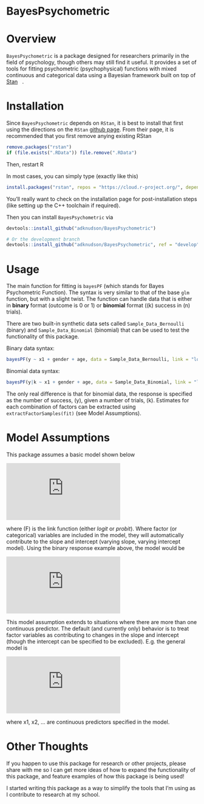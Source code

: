 
# BayesPsychometric

# Overview

`BayesPsychometric` is a package designed for researchers primarily in
the field of psychology, though others may still find it useful. It
provides a set of tools for fitting psychometric (psychophysical)
functions with mixed continuous and categorical data using a Bayesian
framework built on top of
<a href='https://mc-stan.org/'>Stan<img src='https://github.com/stan-dev/logos/blob/master/logo_tm.png?raw=true' target='_blank' height="12" /></a>.

# Installation

Since `BayesPsychometric` depends on `RStan`, it is best to install that
first using the directions on the `RStan` [github
page](https://github.com/stan-dev/rstan/wiki/RStan-Getting-Started).
From their page, it is recommended that you first remove anying existing
RStan

``` r
remove.packages("rstan")
if (file.exists(".RData")) file.remove(".RData")
```

Then, restart R

In most cases, you can simply type (exactly like this)

``` r
install.packages("rstan", repos = "https://cloud.r-project.org/", dependencies = TRUE)
```

You’ll really want to check on the installation page for
post-installation steps (like setting up the C++ toolchain if required).

Then you can install `BayesPsychometric` via

``` r
devtools::install_github("adknudson/BayesPsychometric")

# Or the development branch
devtools::install_github("adknudson/BayesPsychometric", ref = "develop")
```

# Usage

The main function for fitting is `bayesPF` (which stands for Bayes
Psychometric Function). The syntax is very similar to that of the base
`glm` function, but with a slight twist. The function can handle data
that is either in **binary** format (outcome is 0 or 1) or **binomial**
format (\(k\) success in \(n\) trials).

There are two built-in synthetic data sets called
`Sample_Data_Bernoulli` (binary) and `Sample_Data_Binomial` (binomial)
that can be used to test the functionality of this package.

Binary data syntax:

``` r
bayesPF(y ~ x1 + gender + age, data = Sample_Data_Bernoulli, link = "logit")
```

Binomial data syntax:

``` r
bayesPF(y|k ~ x1 + gender + age, data = Sample_Data_Binomial, link = "logit")
```

The only real difference is that for binomial data, the response is
specified as the number of success, \(y\), given a number of trials,
\(k\). Estimates for each combination of factors can be extracted using
`extractFactorSamples(fit)` (see Model Assumptions).

# Model Assumptions

This package assumes a basic model shown below

![Equation](https://latex.codecogs.com/gif.latex?%5Cbegin%7Balign*%7D%20F%28%5Cpi%29%20%26%3D%20%5Calpha%20+%20%5Cbeta%20%5Ctimes%20x%20%5C%5C%20y%20%26%5Csim%20%5Ctext%7BBinomial%7D%28k%2C%20%5Cpi%29%20%5Cend%7Balign*%7D)

where \(F\) is the link function (either *logit* or *probit*). Where
factor (or categorical) variables are included in the model, they will
automatically contribute to the slope and intercept (varying slope,
varying intercept model). Using the binary response example above, the
model would be

<!-- $$ -->

<!-- \begin{align*} -->

<!-- F(\pi) &= \alpha + \alpha_i^{gender} + \alpha_j^{age} + \left(\beta + \beta_i^{gender} + \beta_j^{age}\right) \times x_1 \\ -->

<!-- y &\sim \text{Bernoulli}(\pi) -->

<!-- \end{align*} -->

<!-- $$ -->

![Equation
2](https://latex.codecogs.com/png.latex?%5Cbegin%7Balign*%7D%20F%28%5Cpi%29%20%26%3D%20%5Calpha%20+%20%5Calpha_i%5E%7Bgender%7D%20+%20%5Calpha_j%5E%7Bage%7D%20+%20%5Cleft%28%5Cbeta%20+%20%5Cbeta_i%5E%7Bgender%7D%20+%20%5Cbeta_j%5E%7Bage%7D%5Cright%29%20%5Ctimes%20x_1%20%5C%5C%20y%20%26%5Csim%20%5Ctext%7BBernoulli%7D%28%5Cpi%29%20%5Cend%7Balign*%7D)

This model assumption extends to situations where there are more than
one continuous predictor. The default (and currently only) behavior is
to treat factor variables as contributing to changes in the slope and
intercept (though the intercept can be specified to be excluded). E.g.
the general model is

![General
Equation](https://latex.codecogs.com/png.latex?%5Cbegin%7Balign*%7D%20F%28%5Cpi%29%20%26%3D%20%5Calpha%20+%20%5Calpha_i%5E%7Bgender%7D%20+%20%5Calpha_j%5E%7Bage%7D%20+%20%5Cleft%28%5Cbeta%20+%20%5Cbeta_i%5E%7Bgender%7D%20+%20%5Cbeta_j%5E%7Bage%7D%5Cright%29%20%5Ctimes%20x_1%20+%20%5Cleft%28%5Cgamma%20+%20%5Cgamma_i%5E%7Bgender%7D%20+%20%5Cgamma_j%5E%7Bage%7D%5Cright%29%20%5Ctimes%20x_2%20+%20%5Cldots%20%5C%5C%20y%20%26%5Csim%20%5Ctext%7BBernoulli%7D%28%5Cpi%29%20%5Cend%7Balign*%7D)

<!-- $$ -->

<!-- \begin{align*} -->

<!-- F(\pi) &= \alpha + \alpha_i^{gender} + \alpha_j^{age} + \left(\beta + \beta_i^{gender} + \beta_j^{age}\right) \times x_1 + \left(\beta + \beta_i^{gender} + \beta_j^{age}\right) \times x_2 + \ldots \\ -->

<!-- y &\sim \text{Bernoulli}(\pi) -->

<!-- \end{align*} -->

<!-- $$ -->

where x1, x2, … are continuous predictors specified in the model.

# Other Thoughts

If you happen to use this package for research or other projects, please
share with me so I can get more ideas of how to expand the functionality
of this package, and feature examples of how this package is being
used\!

I started writing this package as a way to simplify the tools that I’m
using as I contribute to research at my school.
